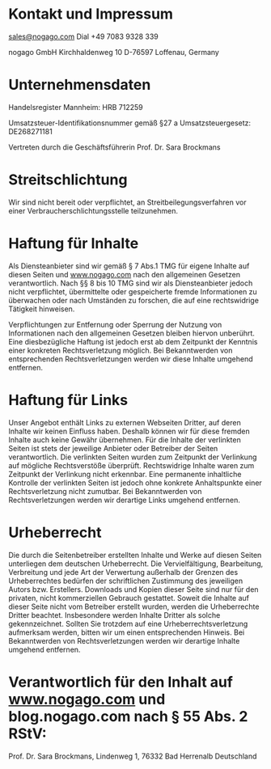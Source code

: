 # Kontakt und Impressum

sales@nogago.com
Dial +49 7083 9328 339

nogago GmbH
Kirchhaldenweg 10
D-76597 Loffenau, Germany


# Unternehmensdaten

Handelsregister Mannheim: HRB 712259

Umsatzsteuer-Identifikationsnummer gemäß §27 a Umsatzsteuergesetz:  DE268271181

Vertreten durch die Geschäftsführerin Prof. Dr. Sara Brockmans


# Streitschlichtung 

Wir sind nicht bereit oder verpflichtet, an Streitbeilegungsverfahren vor einer Verbraucherschlichtungsstelle teilzunehmen. 

# Haftung für Inhalte 

Als Diensteanbieter sind wir gemäß § 7 Abs.1 TMG für eigene Inhalte auf diesen Seiten und www.nogago.com nach den allgemeinen Gesetzen verantwortlich. Nach §§ 8 bis 10 TMG sind wir als Diensteanbieter jedoch nicht verpflichtet, übermittelte oder gespeicherte fremde Informationen zu überwachen oder nach Umständen zu forschen, die auf eine rechtswidrige Tätigkeit hinweisen. 

Verpflichtungen zur Entfernung oder Sperrung der Nutzung von Informationen nach den allgemeinen Gesetzen bleiben hiervon unberührt. Eine diesbezügliche Haftung ist jedoch erst ab dem Zeitpunkt der Kenntnis einer konkreten Rechtsverletzung möglich. Bei Bekanntwerden von entsprechenden Rechtsverletzungen werden wir diese Inhalte umgehend entfernen. 

# Haftung für Links 

Unser Angebot enthält Links zu externen Webseiten Dritter, auf deren Inhalte wir keinen Einfluss haben. Deshalb können wir für diese fremden Inhalte auch keine Gewähr übernehmen. Für die Inhalte der verlinkten Seiten ist stets der jeweilige Anbieter oder Betreiber der Seiten verantwortlich. Die verlinkten Seiten wurden zum Zeitpunkt der Verlinkung auf mögliche Rechtsverstöße überprüft. Rechtswidrige Inhalte waren zum Zeitpunkt der Verlinkung nicht erkennbar. Eine permanente inhaltliche Kontrolle der verlinkten Seiten ist jedoch ohne konkrete Anhaltspunkte einer Rechtsverletzung nicht zumutbar. Bei Bekanntwerden von Rechtsverletzungen werden wir derartige Links umgehend entfernen. 

# Urheberrecht 

Die durch die Seitenbetreiber erstellten Inhalte und Werke auf diesen Seiten unterliegen dem deutschen Urheberrecht. Die Vervielfältigung, Bearbeitung, Verbreitung und jede Art der Verwertung außerhalb der Grenzen des Urheberrechtes bedürfen der schriftlichen Zustimmung des jeweiligen Autors bzw. Erstellers. Downloads und Kopien dieser Seite sind nur für den privaten, nicht kommerziellen Gebrauch gestattet. Soweit die Inhalte auf dieser Seite nicht vom Betreiber erstellt wurden, werden die Urheberrechte Dritter beachtet. Insbesondere werden Inhalte Dritter als solche gekennzeichnet. Sollten Sie trotzdem auf eine Urheberrechtsverletzung aufmerksam werden, bitten wir um einen entsprechenden Hinweis. Bei Bekanntwerden von Rechtsverletzungen werden wir derartige Inhalte umgehend entfernen. 

# Verantwortlich für den Inhalt auf www.nogago.com und blog.nogago.com nach § 55 Abs. 2 RStV: 
Prof. Dr. Sara Brockmans, Lindenweg 1, 76332 Bad Herrenalb Deutschland 
